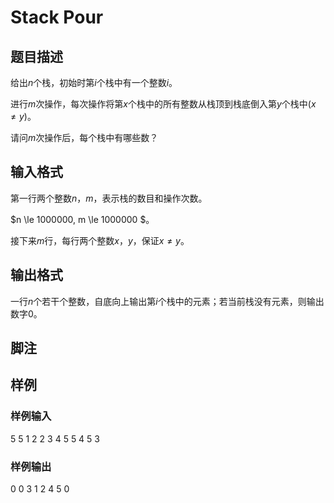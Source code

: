 # Stack Pour

## 题目描述

给出$n$个栈，初始时第$i$个栈中有一个整数$i$。

进行$m$次操作，每次操作将第$x$个栈中的所有整数从栈顶到栈底倒入第$y$个栈中$(x \ne y)$。

请问$m$次操作后，每个栈中有哪些数？

## 输入格式

第一行两个整数$n$，$m$，表示栈的数目和操作次数。

$n \le 1000000, m \le 1000000 $。

接下来$m$行，每行两个整数$x$，$y$，保证$x \ne y$。

## 输出格式

一行$n$个若干个整数，自底向上输出第$i$个栈中的元素；若当前栈没有元素，则输出数字$0$。

## 脚注

## 样例

### 样例输入

5 5
1 2
2 3
4 5
5 4
5 3

### 样例输出

0
0
3 1 2
4 5
0
